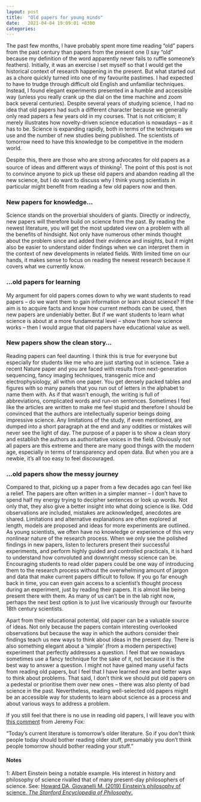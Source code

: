 ```yaml
---
layout: post
title:  "Old papers for young minds"
date:   2021-04-04 19:09:01 +0300
categories:
---
```

           
The past few months, I have probably spent more time reading “old” papers from the past century than papers from the present one (I say “old” because my definition of the word apparently never fails to ruffle someone’s feathers). Initially, it was an exercise I set myself so that I would get the historical context of research happening in the present. But what started out as a chore quickly turned into one of my favourite pastimes. I had expected to have to trudge through difficult old English and unfamiliar techniques. Instead, I found elegant experiments presented in a humble and accessible way (unless you really crank up the dial on the time machine and zoom back several centuries). Despite several years of studying science, I had no idea that old papers had such a different character because we generally only read papers a few years old in my courses. That is not criticism; it merely illustrates how novelty-driven science education is nowadays – as it has to be. Science is expanding rapidly, both in terms of the techniques we use and the number of new studies being published. The scientists of tomorrow need to have this knowledge to be competitive in the modern world.

Despite this, there are those who are strong advocates for old papers as a source of ideas and different ways of thinking<sup>[1](#myfootnote1)</sup>. The point of this post is not to convince anyone to pick up these old papers and abandon reading all the new science, but I do want to discuss why I think young scientists in particular might benefit from reading a few old papers now and then.

### New papers for knowledge…

Science stands on the proverbial shoulders of giants. Directly or indirectly, new papers will therefore build on science from the past. By reading the newest literature, you will get the most updated view on a problem with all the benefits of hindsight. Not only have numerous other minds thought about the problem since and added their evidence and insights, but it might also be easier to understand older findings when we can interpret them in the context of new developments in related fields. With limited time on our hands, it makes sense to focus on reading the newest research because it covers what we currently know.

### …old papers for learning

My argument for old papers comes down to why we want students to read papers – do we want them to gain information or learn about science? If the aim is to acquire facts and know how current methods can be used, then new papers are undeniably better. But if we want students to learn what science is about at a more fundamental level – show them how science works – then I would argue that old papers have educational value as well.

### New papers show the clean story…

Reading papers can feel daunting. I think this is true for everyone but especially for students like me who are just starting out in science. Take a recent Nature paper and you are faced with results from next-generation sequencing, fancy imaging techniques, transgenic mice and electrophysiology, all within one paper. You get densely packed tables and figures with so many panels that you run out of letters in the alphabet to name them with. As if that wasn’t enough, the writing is full of abbreviations, complicated words and run-on sentences. Sometimes I feel like the articles are written to make me feel stupid and therefore I should be convinced that the authors are intellectually superior beings doing impressive science. Any limitations of the study, if even mentioned, are dumped into a short paragraph at the end and any oddities or mistakes will never see the light of day. The purpose of a paper is to show a clean story and establish the authors as authoritative voices in the field. Obviously not all papers are this extreme and there are many good things with the modern age, especially in terms of transparency and open data. But when you are a newbie, it’s all too easy to feel discouraged.

### …old papers show the messy journey

Compared to that, picking up a paper from a few decades ago can feel like a relief. The papers are often written in a simpler manner – I don’t have to spend half my energy trying to decipher sentences or look up words. Not only that, they also give a better insight into what doing science is like. Odd observations are included, mistakes are acknowledged, anecdotes are shared. Limitations and alternative explanations are often explored at length, models are proposed and ideas for more experiments are outlined. As young scientists, we often have no knowledge or experience of this very nonlinear nature of the research process. When we only see the polished findings in new papers, listen to lecturers present their successful experiments, and perform highly guided and controlled practicals, it is hard to understand how convoluted and downright messy science can be. Encouraging students to read older papers could be one way of introducing them to the research process without the overwhelming amount of jargon and data that make current papers difficult to follow. If you go far enough back in time, you can even gain access to a scientist’s thought process during an experiment, just by reading their papers. It is almost like being present there with them. As many of us can’t be in the lab right now, perhaps the next best option is to just live vicariously through our favourite 18th century scientists.

Apart from their educational potential, old paper can be a valuable source of ideas. Not only because the papers contain interesting overlooked observations but because the way in which the authors consider their findings teach us new ways to think about ideas in the present day. There is also something elegant about a ‘simple’ (from a modern perspective) experiment that perfectly addresses a question. I feel that we nowadays sometimes use a fancy technique for the sake of it, not because it is the best way to answer a question. I might not have gained many useful facts from reading old papers, but I feel that I have learned new and better ways to think about problems. That said, I don’t think we should put old papers on a pedestal or prioritise them over new ones – there was also plenty of bad science in the past. Nevertheless, reading well-selected old papers might be an accessible way for students to learn about science as a process and about various ways to address a problem.

If you still feel that there is no use in reading old papers, I will leave you with [this comment](https://dynamicecology.wordpress.com/2015/10/08/musings-on-reading-older-literature/#comment-44611) from Jeremy Fox:

“Today’s current literature is tomorrow’s older literature. So if you don’t think people today should bother reading older stuff, presumably you don’t think people tomorrow should bother reading your stuff.”

#### Notes

<a name="myfootnote1">1</a>: Albert Einstein being a notable example. His interest in history and philosophy of science rivalled that of many present-day philosophers of science. See: [Howard DA, Giovanelli M. (2019) Einstein’s philosophy of science. _The Stanford Encyclopedia of Philosophy_.](https://plato.stanford.edu/entries/einstein-philscience/)